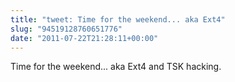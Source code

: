```yaml
---
title: "tweet: Time for the weekend... aka Ext4"
slug: "94519128760651776"
date: "2011-07-22T21:28:11+00:00"
---
```

Time for the weekend... aka Ext4 and TSK hacking.